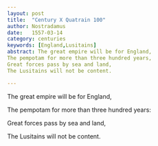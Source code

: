 ```yaml
---
layout: post
title:  "Century X Quatrain 100"
author: Nostradamus
date:   1557-03-14
category: centuries
keywords: [England,Lusitains]
abstract: The great empire will be for England,  
The pempotam for more than three hundred years,  
Great forces pass by sea and land,  
The Lusitains will not be content.  

---
```


The great empire will be for England, 

The pempotam for more than three hundred years: 

Great forces pass by sea and land, 

The Lusitains will not be content.
